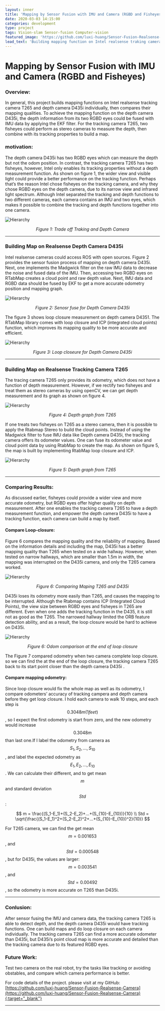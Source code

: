 ```yaml
---
layout: inner
title: 'Mapping by Sensor Fusion with IMU and Camera (RGBD and Fisheyes)'
date: 2020-03-03 14:15:00
categories: development
type: project
tags: Vision-slam Sensor-fusion Computer-vision
featured_image: 'https://github.com/luxi-huang/Sensor-Fusion-Realsense-Camera/blob/master/img/ezgif.com-crop.gif?raw=true'
lead_text: 'Building mapping function on Intel realsense traking camera T265 and depth camera D435i individually, then compare their mapping qualities.'
---
```



<!-- https://github.com/luxi-huang/Sensor-Fusion-Realsense-Camera/blob/master/img/mapping.png?raw=true' -->

# Mapping by Sensor Fusion with IMU and Camera (RGBD and Fisheyes)


### Overview:
<!-- This is my MSc Thesis / University of Edinburgh[^1][^2]. Here is a short video: -->

In general, this project builds mapping functions on Intel realsense tracking camera T265 and depth camera D435i individually, then compares their mapping qualities. To achieve the mapping function on the depth camera D435i, the depth information from its two RGBD eyes could be fused with IMU data by applying the EKF filter. For the tracking camera T265, two fisheyes could perform as stereo cameras to measure the depth, then combine with its tracking properties to build a map.



### motivation:

The depth camera D435i has two RGBD eyes which can measure the depth but not the odom position. In contrast, the tracking camera T265 has two fisheyes, however, Intel only enables its tracking properties without a depth measurement function. As shown on figure 1, the wider view and visible light could provide a better performance on the tracking function. Perhaps that’s the reason Intel chose fisheyes on the tracking camera, and why they chose RGBD eyes on the depth camera, due to its narrow view and infrared light spectrum. Although Intel separated the tracking and depth functions to two different cameras, each camera contains an IMU and two eyes, which makes it possible to combine the tracking and depth functions together into one camera.

![Hierarchy](https://github.com/luxi-huang/portfolio/blob/master/img/posts/sensor_fusion/comparing_map_traking.png?raw=true)*<center>Figure 1: Trade off Traking and Depth Camera</center>*

---

### Building Map on Realsense Depth Camera D435i

Intel realsense cameras could access ROS with open sources. Figure 2 provides the sensor fusion process of mapping on depth camera D435i. Next, one implements the Madgwick filter on the raw IMU data to decrease the noise and fused data of the IMU. Then, accessing two RGBD eyes on RTabMap creates a cloud point and raw depth value. Next, IMU data and RGBD data should be fused by EKF to get a more accurate odometry position and mapping graph.

![Hierarchy](https://github.com/luxi-huang/portfolio/blob/master/img/posts/sensor_fusion/Sensor_fusion_D435i.png?raw=true)*<center>Figure 2: Senosr fuse for Depth Camera D435i</center>*

The figure 3 shows loop closure measurement on depth camera D4351. The RTabMap library comes with loop closure and ICP (integrated cloud points) function, which improves its mapping quality to be more accurate and efficient.


![Hierarchy](https://github.com/luxi-huang/portfolio/blob/master/img/posts/sensor_fusion/ezgif.com-gif-maker-1.gif?raw=true)*<center>Figure 3: Loop closeure for Depth Camera D435i</center>*



<!-- <iframe width="560" height="315" src="https://www.youtube.com/embed/FVJkvy9j-2g" frameborder="0" allow="accelerometer; autoplay; encrypted-media; gyroscope; picture-in-picture" allowfullscreen></iframe> -->

---
### Building Map on Realsense Tracking Camera T265

The tracing camera T265 only provides its odometry, which does not have a function of depth measurement. However, if we rectify two fisheyes and treat them as stereo cameras by using openCV, we can get depth measurement and its graph as shown on figure 4.


![Hierarchy](https://github.com/luxi-huang/portfolio/blob/master/img/posts/sensor_fusion/depth.png?raw=true)*<center>Figure 4: Depth graph from T265</center>*


If one treats two fisheyes on T265 as a stereo camera, then it is possible to apply the Rtabmap Stereo to build the cloud points. Instead of using the Madgwick filter to fuse IMU data like Depth camera D435i, the tracking camera offers its odometer values. One can fuse its odometer value and cloud point data by using RtabMap to create the map. As shown on figure 5, the map is built by implementing RtabMap loop closure and ICP.


![Hierarchy](https://github.com/luxi-huang/portfolio/blob/master/img/posts/sensor_fusion/T265.png?raw=true)*<center>Figure 5: Depth graph from T265</center>*

---
### Comparing Results:

As discussed earlier, fisheyes could provide a wider view and more accurate odometry, but RGBD eyes offer higher quality on depth measurement. After one enables the tracking camera T265 to have a depth measurement function, and empower the depth camera D435i to have a tracking function, each camera can build a map by itself.


#### Compare Loop-closure:

Figure 6 compares the mapping quality and the reliability of mapping. Based on the information details and including the map, D435i has a better mapping quality than T265 when tested on a wide hallway. However, when tested on narrow hallways, which are smaller than 1.5m in width, the mapping was interrupted on the D435i camera, and only the T265 camera worked.

![Hierarchy](https://github.com/luxi-huang/portfolio/blob/master/img/posts/sensor_fusion/Mapping_camperision.png?raw=true)*<center>Figure 6: Comparing Maping T265 and D435i</center>*

D435i loses its odometry more easily than T265, and causes the mapping to be interrupted. Although the Rtabmap contains ICP (Integrated Cloud Points), the view size between RGBD eyes and fisheyes in T265 are different. Even when one adds the tracking function in the D435, it is still not as good as the T265. The narrowed hallway limited the ORB feature detection ability, and as a result, the loop closure would be hard to achieve on D435i.  

![Hierarchy](https://github.com/luxi-huang/portfolio/blob/master/img/posts/sensor_fusion/distance_compare.png?raw=true)*<center>Figure 6: Odom comparison at the end of loop closure </center>*

The Figure 7 compared  odometry when two camera complete loop closure. so we can find the at the end of the loop closure, the tracking camera T265 back to its start point closer than the depth camera D435i .  


#### Compare mapping odometry:
Since loop closure would fix the whole map as well as its odometry, I compare odometers’ accuracy of tracking campera and depth camera before they get loop closure. I hold each camera to walk 10 steps, and each step is $$ 0.3048 m (1 feet) $$, so I expect the first odometry is start from zero, and the new odometry would increase $$ 0.3048 m $$ than last one.If I label the odometry from camera as $$S_1,S_2,...,S_{10}$$, and label the expected odometry as $$ E_1,E_2,...,E_{10}$$. We can calculate their different, and to get mean $$m$$ and standard deviation $$Std$$:

$$
m = \frac{(S_1-E_1)+(S_2-E_2)+...+(S_{10}-E_{10})}{10}
\\
Std = \sqrt{\frac{(S_1-E_1)^2+(S_2-E_2)^2+...+(S_{10}-E_{10})^2}{10}}
$$

For T265 camera, we can find the get mean $$m = 0.001653$$, and  $$Std = 0.000548$$, but for D435i, the values are larger:  $$m = 0.003541$$, and  $$Std = 0.00492$$, so the odometry is more accurate on T265 than D435i.

---
### Conlusion:
After sensor fusing the IMU and camera data, the tracking camera T265 is able to detect depth, and the depth camera D435i would have tracking functions. One can build maps and do loop closure on each camera individually. The tracking camera T265 can find a more accurate odometer than D435i, but D435i’s point cloud map is more accurate and detailed than the tracking camera due to its featured RGBD eyes.

### Future Work:
Test two camera on the real robot, try the tasks like tracking or avoiding obstables, and compare which camera performance is better.


For code details of the project. please visit at my GitHub: [https://github.com/luxi-huang/Sensor-Fusion-Realsense-Camera](https://github.com/luxi-huang/Sensor-Fusion-Realsense-Camera){:target="_blank"}

---

[^1]: Currently working on this project, I will keep updating this post based on the progress of the thesis.
[^2]: The cover picture is taken from [the repo of the project](<https://arxiv.org/pdf/1710.09767.pdf>){:target="_blank"}
